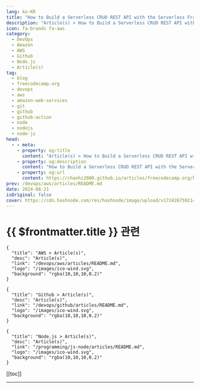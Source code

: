 ```yaml
---
lang: ko-KR
title: "How to Build a Serverless CRUD REST API with the Serverless Framework, Node.js, and GitHub Actions"
description: "Article(s) > How to Build a Serverless CRUD REST API with the Serverless Framework, Node.js, and GitHub Actions"
icon: fa-brands fa-aws
category: 
  - DevOps
  - Amazon
  - AWS
  - Github
  - Node.js
  - Article(s)
tag: 
  - blog
  - freecodecamp.org
  - devops
  - aws
  - amazon-web-services
  - git
  - github
  - github-action
  - node
  - nodejs
  - node-js
head:
  - - meta:
    - property: og:title
      content: "Article(s) > How to Build a Serverless CRUD REST API with the Serverless Framework, Node.js, and GitHub Actions"
    - property: og:description
      content: "How to Build a Serverless CRUD REST API with the Serverless Framework, Node.js, and GitHub Actions"
    - property: og:url
      content: https://chanhi2000.github.io/articles/freecodecamp.org/how-to-build-a-serverless-crud-rest-api.html
prev: /devops/aws/articles/README.md
date: 2024-08-21
isOriginal: false
cover: https://cdn.hashnode.com/res/hashnode/image/upload/v1724267592147/e9dc4429-6475-4d35-b0e8-81c116f769b8.jpeg
---
```


# {{ $frontmatter.title }} 관련

```component VPCard
{
  "title": "AWS > Article(s)",
  "desc": "Article(s)",
  "link": "/devops/aws/articles/README.md",
  "logo": "/images/ico-wind.svg",
  "background": "rgba(10,10,10,0.2)"
}
```

```component VPCard
{
  "title": "Github > Article(s)",
  "desc": "Article(s)",
  "link": "/devops/github/articles/README.md",
  "logo": "/images/ico-wind.svg",
  "background": "rgba(10,10,10,0.2)"
}
```

```component VPCard
{
  "title": "Node.js > Article(s)",
  "desc": "Article(s)",
  "link": "/programming/js-node/articles/README.md",
  "logo": "/images/ico-wind.svg",
  "background": "rgba(10,10,10,0.2)"
}
```

[[toc]]

---

<SiteInfo
  name="How to Build a Serverless CRUD REST API with the Serverless Framework, Node.js, and GitHub Actions"
  desc="Serverless computing emerged as a response to the challenges of traditional server-based architectures. With serverless, developers no longer need to manage or scale servers manually. Instead, cloud providers handle infrastructure management, allowin..."
  url="https://freecodecamp.org/news/how-to-build-a-serverless-crud-rest-api/"
  logo="https://cdn.freecodecamp.org/universal/favicons/favicon.ico"
  preview="https://cdn.hashnode.com/res/hashnode/image/upload/v1724267592147/e9dc4429-6475-4d35-b0e8-81c116f769b8.jpeg"/>

<!-- TODO: 작성 -->

